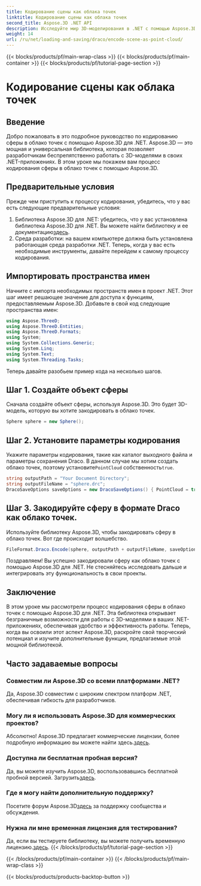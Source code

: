 ```yaml
---
title: Кодирование сцены как облака точек
linktitle: Кодирование сцены как облака точек
second_title: Aspose.3D .NET API
description: Исследуйте мир 3D-моделирования в .NET с помощью Aspose.3D. Научитесь легко кодировать сферы в облака точек. Раскройте свой творческий потенциал прямо сейчас!
weight: 14
url: /ru/net/loading-and-saving/draco/encode-scene-as-point-cloud/
---
```


{{< blocks/products/pf/main-wrap-class >}}
{{< blocks/products/pf/main-container >}}
{{< blocks/products/pf/tutorial-page-section >}}

# Кодирование сцены как облака точек

## Введение
Добро пожаловать в это подробное руководство по кодированию сферы в облако точек с помощью Aspose.3D для .NET. Aspose.3D — это мощная и универсальная библиотека, которая позволяет разработчикам беспрепятственно работать с 3D-моделями в своих .NET-приложениях. В этом уроке мы покажем вам процесс кодирования сферы в облако точек с помощью Aspose.3D.
## Предварительные условия
Прежде чем приступить к процессу кодирования, убедитесь, что у вас есть следующие предварительные условия:
1. Библиотека Aspose.3D для .NET: убедитесь, что у вас установлена библиотека Aspose.3D для .NET. Вы можете найти библиотеку и ее документацию[здесь](https://reference.aspose.com/3d/net/).
2. Среда разработки: на вашем компьютере должна быть установлена работающая среда разработки .NET.
Теперь, когда у вас есть необходимые инструменты, давайте перейдем к самому процессу кодирования.
## Импортировать пространства имен
Начните с импорта необходимых пространств имен в проект .NET. Этот шаг имеет решающее значение для доступа к функциям, предоставляемым Aspose.3D. Добавьте в свой код следующие пространства имен:
```csharp
using Aspose.ThreeD;
using Aspose.ThreeD.Entities;
using Aspose.ThreeD.Formats;
using System;
using System.Collections.Generic;
using System.Linq;
using System.Text;
using System.Threading.Tasks;
```
Теперь давайте разобьем пример кода на несколько шагов.
## Шаг 1. Создайте объект сферы
Сначала создайте объект сферы, используя Aspose.3D. Это будет 3D-модель, которую вы хотите закодировать в облако точек.
```csharp
Sphere sphere = new Sphere();
```
## Шаг 2. Установите параметры кодирования
 Укажите параметры кодирования, такие как каталог выходного файла и параметры сохранения Draco. В данном случае мы хотим создать облако точек, поэтому установите`PointCloud` собственность`true`.
```csharp
string outputPath = "Your Document Directory";
string outputFileName = "sphere.drc";
DracoSaveOptions saveOptions = new DracoSaveOptions() { PointCloud = true };
```
## Шаг 3. Закодируйте сферу в формате Draco как облако точек.
Используйте библиотеку Aspose.3D, чтобы закодировать сферу в облако точек. Вот где происходит волшебство.
```csharp
FileFormat.Draco.Encode(sphere, outputPath + outputFileName, saveOptions);
```
Поздравляем! Вы успешно закодировали сферу как облако точек с помощью Aspose.3D для .NET.
Не стесняйтесь исследовать дальше и интегрировать эту функциональность в свои проекты.
## Заключение
В этом уроке мы рассмотрели процесс кодирования сферы в облако точек с помощью Aspose.3D для .NET. Эта библиотека открывает безграничные возможности для работы с 3D-моделями в ваших .NET-приложениях, обеспечивая удобство и эффективность работы.
Теперь, когда вы освоили этот аспект Aspose.3D, раскройте свой творческий потенциал и изучите дополнительные функции, предлагаемые этой мощной библиотекой.
## Часто задаваемые вопросы
### Совместим ли Aspose.3D со всеми платформами .NET?
Да, Aspose.3D совместим с широким спектром платформ .NET, обеспечивая гибкость для разработчиков.
### Могу ли я использовать Aspose.3D для коммерческих проектов?
 Абсолютно! Aspose.3D предлагает коммерческие лицензии, более подробную информацию вы можете найти здесь.[здесь](https://purchase.aspose.com/buy).
### Доступна ли бесплатная пробная версия?
Да, вы можете изучить Aspose.3D, воспользовавшись бесплатной пробной версией. Загрузить[здесь](https://releases.aspose.com/).
### Где я могу найти дополнительную поддержку?
 Посетите форум Aspose.3D[здесь](https://forum.aspose.com/c/3d/18) за поддержку сообщества и обсуждения.
### Нужна ли мне временная лицензия для тестирования?
 Да, если вы тестируете библиотеку, вы можете получить временную лицензию.[здесь](https://purchase.aspose.com/temporary-license/).
{{< /blocks/products/pf/tutorial-page-section >}}

{{< /blocks/products/pf/main-container >}}
{{< /blocks/products/pf/main-wrap-class >}}

{{< blocks/products/products-backtop-button >}}

